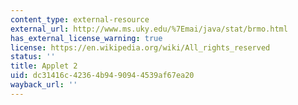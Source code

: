 ```yaml
---
content_type: external-resource
external_url: http://www.ms.uky.edu/%7Emai/java/stat/brmo.html
has_external_license_warning: true
license: https://en.wikipedia.org/wiki/All_rights_reserved
status: ''
title: Applet 2
uid: dc31416c-4236-4b94-9094-4539af67ea20
wayback_url: ''
---
```

